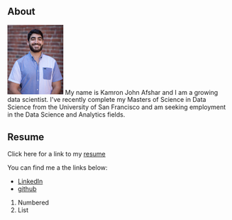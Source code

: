 ## About
<img src="/images/kjafshar_photo.jpg" width="25%"/>
My name is Kamron John Afshar and I am a growing data scientist. I've recently complete my Masters of Science in Data Science from the University of San Francisco and am seeking employment in the Data Science and Analytics fields.

## Resume

Click here for a link to my [resume](http://docs.google.com/document/d/1aUw-Ui0MzIUnfyqpYezpSOLHpyp3JgxuV7ZBIVrVvuA/edit?usp=sharing)

You can find me a the links below:
- [LinkedIn](https://www.linkedin.com/in/kamron-afshar-b8108490/)
- [github](https://github.com/kjafshar)

1. Numbered
2. List



